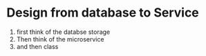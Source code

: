 # Design from database to Service

1. first think of the databse storage 
2. Then think of the microservice 
3. and then class